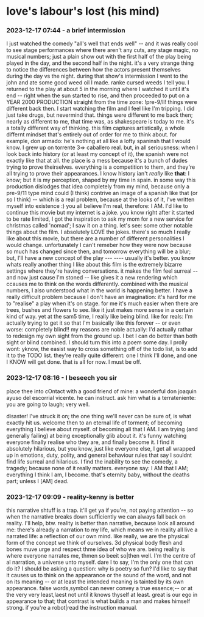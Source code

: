 # love's labour's lost (his mind)

### 2023-12-17 07:44 - a brief intermission

I just watched the comedy "all's well that ends well" -- and it was really cool to see stage performances where there aren't any cuts, any stage magic, no musical numbers; just a plain show out with the first half of the play being played in the day, and the second half in the night. it's a very strange thing to notice the differences between how the actors present themselves during the day vs the night. during that show's intermission I went to the john and ate some good weed oil I made. ranke cursed weeds I tell you. I returned to the play at about 5 in the morning where I watched it until it's end -- right when the sun started to rise, and then proceeded to put on a YEAR 2000 PRODUCTION straight from the time zone: !pre-9/ll! things were different back then. I start watching the film and I feel like I'm tripping. I did just take drugs, but nevermind that. things were different to me back then; nearly as different to me, that time was, as shakespeare is today to me. it's a totally different way of thinking. this film captures artistically, a whole differnt mindset that's entirely out of order for me to think about. for example, don armado: he's nothing at all like a lofty spaninsh that I would know. I grew up on torrente 3=> caballero real. but, in all seriousness: when I look back into history (or at least my concept of it), the spanish were not exactly like that at all. the place is a mess because it's a bunch of dudes trying to prove theirselves. everything is a competition to them, and they're all trying to prove their appearances. I know history ian't *really* like **that**: I know; but it is my perception, shaped by my time in spain. in some way this production dislodges that idea completely from my mind, because only a pre-9/11 type mind could (I think) contrive an image of a spanish like that (or so I think) -- which is a real problem, because at the looks of it, I've written myself into existence :) you all believe I'm real, therefore: I AM. I'd like to continue this movie but my internet is a joke. you know right after it started to be rate limited, I got the inspiration to ask my mom for a new service for christmas called 'nomad'; I saw it on a thing.
let's see: some other notable things about the film. I absolutely LOVE the jokes. there's so much I really like about this movie, but there are a number of different personalities I would change. unfortunately I can't remeber how they were now because so much has changed since then, and tomorrow everything will be a blur; but, I'll have a new concept of the play --- ---- usually it's better. you know whats really another thing I like about this film is the extremely bizarre settings where they're having conversations. it makes the film feel surreal -- and now just cause I'm stoned -- like gives it a new rendering which ccauses me to think on the words differently. combined with the musical numbers, I also understood what in the world is happening better. I have a really difficult problem because I don't have an imagination: it's hard for me to "realise" a play when it's on stage. for me it's much easier when there are trees, bushes and flowers to see. like it just makes more sense in a certain kind of way. yet at the sam5 time, I really like being blind. like for reals: I'm actually trying to get it so that I'm basically like this forever -- or even worse: completely blind!! my reasons are noble actually: I'd actually rathar to redesign my own sight from the ground up. I bet I can do better than both sight or blind combined.
I should turn this into a poem some day. I prolly wont: yknow, the easist way to cross something off of the todo list, is to add it to the TODO list. they're really quite different: one I think I'll done, and one I KNOW will get done. that is all for now. I must be off.

### 2023-12-17 08:16 - I beseech you sir

place thee into cOntact with a good friend of mine: a wonderful don joaquin ayuso del escorrial vicente. he can instruct. ask him what is a terrateniente: you are going to laugh; very well. 

disaster! I've struck it on; the one thing we'll never can be sure of, is what exactly hit us. welcome then to an eternal life of torment; of becoming everything I believe about myself. of becoming all that I AM. I am trying (and generally failing) at being exceptionally glib about it. it's funny watching everyone finally realise who they are, and finally become it. I find it absolutely hilarious, but you know, just like everyone else, I get all wrapped up in emotions, duty, polity, and general behaviour rules that say I souldnt find life surreal and hilarious. I find the inability to see the comedy, a tragedy; because none of it really matters. everyone say: I AM that I AM; everything I think I am, I become. that's eternity baby, without the deaths part; unless I [AM] dead.

### 2023-12-17 09:09 - reality-kenny is better

this narrative shtuff is a trap. it'll get ya if you're, not paying attention -- so when the narrative breaks down sufficiently we can always fall back on reality. I'll help, btw. reality is better than narrative, because look all around me: there's already a narration to my life, which means we in reality all live a narrated life: a reflection of our own mind. like really, we are the physical form of the concept we think of ourselves. 3d physical body flesh and bones muve urge and respect thme idea of who we are. being reality is where everyone narrates me, thmen so beeit so|then well. I'm the centre of al narration, a universe unto myself. dare I to say, I'm the only one that can do it? I should be asking a question: why is poetry so fun? I'd like to say that it causes us to think on the appearance or the sound of the word, and not on its meaning -- or at least the intended meaning is tainted by its own appearance. false words,symbol can never convey a true essence;-- or at the very very least,laest not until it knows thyself at least. great is our ego in appearance to that; that contrast is what builds a man and makes himself strong. if you're a robot|read the instruction manual.
